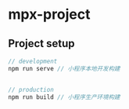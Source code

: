 # mpx-project

## Project setup

```javascript
// development
npm run serve // 小程序本地开发构建


// production
npm run build // 小程序生产环境构建

```
